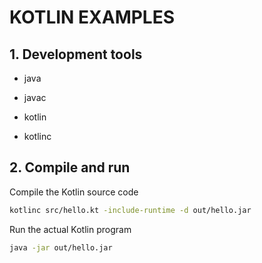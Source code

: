 # KOTLIN EXAMPLES

## 1. Development tools

- java

- javac

- kotlin

- kotlinc

## 2. Compile and run

Compile the Kotlin source code
```BASH
kotlinc src/hello.kt -include-runtime -d out/hello.jar
```

Run the actual Kotlin program
```BASH
java -jar out/hello.jar
```
